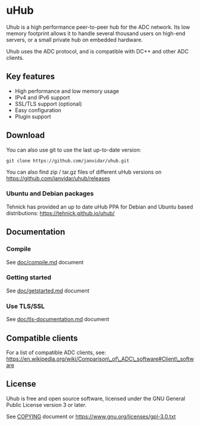 # uHub

Uhub is a high performance peer-to-peer hub for the ADC network.
Its low memory footprint allows it to handle several thousand users on
high-end servers, or a small private hub on embedded hardware.

Uhub uses the ADC protocol, and is compatible with DC++ and other ADC clients.

## Key features

 - High performance and low memory usage
 - IPv4 and IPv6 support
 - SSL/TLS support (optional)
 - Easy configuration
 - Plugin support

## Download

You can also use git to use the last up-to-date version:
```
git clone https://github.com/janvidar/uhub.git
```

You can also find zip / tar.gz files of different uHub versions on
https://github.com/janvidar/uhub/releases

### Ubuntu and Debian packages

Tehnick has provided an up to date uHub PPA for Debian and Ubuntu based
distributions: https://tehnick.github.io/uhub/

## Documentation

### Compile

See [doc/compile.md](doc/compile.md) document

### Getting started

See [doc/getstarted.md](doc/getstarted.md) document

### Use TLS/SSL

See [doc/tls-documentation.md](doc/tls-documentation.md) document

## Compatible clients

For a list of compatible ADC clients, see:
https://en.wikipedia.org/wiki/Comparison\_of\_ADC\_software#Client\_software

## License

Uhub is free and open source software, licensed under the
GNU General Public License version 3 or later.

See [COPYING](COPYING) document or https://www.gnu.org/licenses/gpl-3.0.txt
